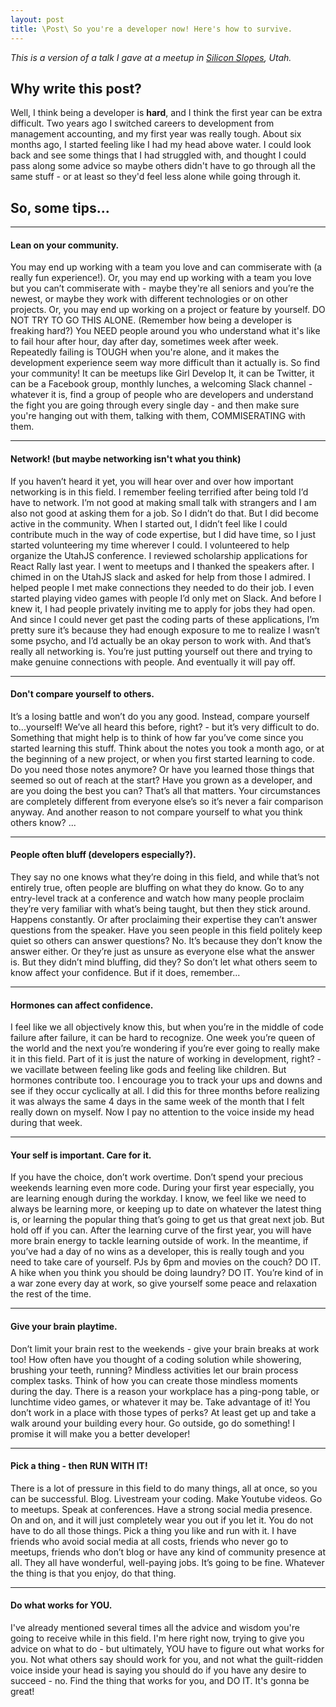 ```yaml
---
layout: post
title: \Post\ So you're a developer now! Here's how to survive.
---
```


_This is a version of a talk I gave at a meetup in [Silicon Slopes](https://newsroom.siliconslopes.com/about-silicon-slopes-3/), Utah._

## Why write this post?

Well, I think being a developer is **hard**, and I think the first year can be extra difficult. Two years ago I switched careers to development from management accounting, and my first year was really tough. About six months ago, I started feeling like I had my head above water. I could look back and see some things that I had struggled with, and thought I could pass along some advice so maybe others didn't have to go through all the same stuff - or at least so they'd feel less alone while going through it.

## So, some tips...

---

#### Lean on your community.

You may end up working with a team you love and can commiserate with (a really fun experience!). Or, you may end up working with a team you love but you can’t commiserate with - maybe they're all seniors and you’re the newest, or maybe they work with different technologies or on other projects. Or, you may end up working on a project or feature by yourself. DO NOT TRY TO GO THIS ALONE. (Remember how being a developer is freaking hard?) You NEED people around you who understand what it's like to fail hour after hour, day after day, sometimes week after week. Repeatedly failing is TOUGH when you're alone, and it makes the development experience seem way more difficult than it actually is. So find your community! It can be meetups like Girl Develop It, it can be Twitter, it can be a Facebook group, monthly lunches, a welcoming Slack channel - whatever it is, find a group of people who are developers and understand the fight you are going through every single day - and then make sure you're hanging out with them, talking with them, COMMISERATING with them.

---

#### Network! (but maybe networking isn't what you think)

If you haven’t heard it yet, you will hear over and over how important networking is in this field. I remember feeling terrified after being told I’d have to network. I’m not good at making small talk with strangers and I am also not good at asking them for a job. So I didn’t do that. But I did become active in the community. When I started out, I didn’t feel like I could contribute much in the way of code expertise, but I did have time, so I just started volunteering my time wherever I could. I volunteered to help organize the UtahJS conference. I reviewed scholarship applications for React Rally last year. I went to meetups and I thanked the speakers after. I chimed in on the UtahJS slack and asked for help from those I admired. I helped people I met make connections they needed to do their job. I even started playing video games with people I’d only met on Slack. And before I knew it, I had people privately inviting me to apply for jobs they had open. And since I could never get past the coding parts of these applications, I’m pretty sure it’s because they had enough exposure to me to realize I wasn’t some psycho, and I’d actually be an okay person to work with. And that’s really all networking is. You’re just putting yourself out there and trying to make genuine connections with people. And eventually it will pay off.

---

#### Don't compare yourself to others.

It’s a losing battle and won’t do you any good. Instead, compare yourself to...yourself! We’ve all heard this before, right? - but it’s very difficult to do. Something that might help is to think of how far you’ve come since you started learning this stuff. Think about the notes you took a month ago, or at the beginning of a new project, or when you first started learning to code. Do you need those notes anymore? Or have you learned those things that seemed so out of reach at the start? Have you grown as a developer, and are you doing the best you can? That’s all that matters. Your circumstances are completely different from everyone else’s so it’s never a fair comparison anyway. And another reason to not compare yourself to what you think others know? ...

---

#### People often bluff (developers especially?).

They say no one knows what they’re doing in this field, and while that’s not entirely true, often people are bluffing on what they do know. Go to any entry-level track at a conference and watch how many people proclaim they’re very familiar with what’s being taught, but then they stick around. Happens constantly. Or after proclaiming their expertise they can’t answer questions from the speaker. Have you seen people in this field politely keep quiet so others can answer questions? No. It’s because they don’t know the answer either. Or they’re just as unsure as everyone else what the answer is. But they didn’t mind bluffing, did they? So don’t let what others seem to know affect your confidence. But if it does, remember...

---

#### Hormones can affect confidence.

I feel like we all objectively know this, but when you’re in the middle of code failure after failure, it can be hard to recognize. One week you’re queen of the world and the next you’re wondering if you’re ever going to really make it in this field. Part of it is just the nature of working in development, right? - we vacillate between feeling like gods and feeling like children. But hormones contribute too. I encourage you to track your ups and downs and see if they occur cyclically at all. I did this for three months before realizing it was always the same 4 days in the same week of the month that I felt really down on myself. Now I pay no attention to the voice inside my head during that week.

---

#### Your self is important. Care for it.

If you have the choice, don’t work overtime. Don’t spend your precious weekends learning even more code. During your first year especially, you are learning enough during the workday. I know, we feel like we need to always be learning more, or keeping up to date on whatever the latest thing is, or learning the popular thing that’s going to get us that great next job. But hold off if you can. After the learning curve of the first year, you will have more brain energy to tackle learning outside of work. In the meantime, if you’ve had a day of no wins as a developer, this is really tough and you need to take care of yourself. PJs by 6pm and movies on the couch? DO IT. A hike when you think you should be doing laundry? DO IT. You’re kind of in a war zone every day at work, so give yourself some peace and relaxation the rest of the time.

---

#### Give your brain playtime.

Don’t limit your brain rest to the weekends - give your brain breaks at work too! How often have you thought of a coding solution while showering, brushing your teeth, running? Mindless activities let our brain process complex tasks. Think of how you can create those mindless moments during the day. There is a reason your workplace has a ping-pong table, or lunchtime video games, or whatever it may be. Take advantage of it! You don’t work in a place with those types of perks? At least get up and take a walk around your building every hour. Go outside, go do something! I promise it will make you a better developer!

---

#### Pick a thing - then RUN WITH IT!

There is a lot of pressure in this field to do many things, all at once, so you can be successful. Blog. Livestream your coding. Make Youtube videos. Go to meetups. Speak at conferences. Have a strong social media presence. On and on, and it will just completely wear you out if you let it. You do not have to do all those things. Pick a thing you like and run with it. I have friends who avoid social media at all costs, friends who never go to meetups, friends who don’t blog or have any kind of community presence at all. They all have wonderful, well-paying jobs. It’s going to be fine. Whatever the thing is that you enjoy, do that thing.

---

#### Do what works for YOU.

I've already mentioned several times all the advice and wisdom you're going to receive while in this field. I'm here right now, trying to give you advice on what to do - but ultimately, YOU have to figure out what works for you. Not what others say should work for you, and not what the guilt-ridden voice inside your head is saying you should do if you have any desire to succeed - no. Find the thing that works for you, and DO IT. It's gonna be great!
